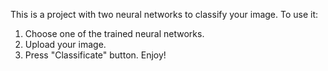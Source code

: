 This is a project with two neural networks to classify your image. To use it:
1. Choose one of the trained neural networks.
2. Upload your image.
3. Press "Classificate" button.
Enjoy!
